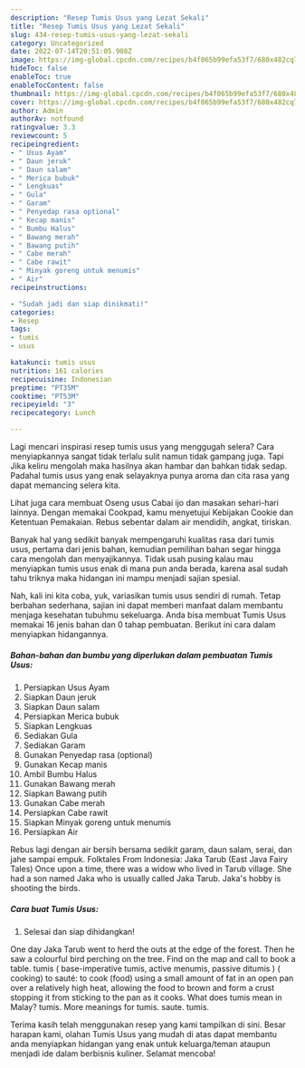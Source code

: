 ```yaml
---
description: "Resep Tumis Usus yang Lezat Sekali"
title: "Resep Tumis Usus yang Lezat Sekali"
slug: 434-resep-tumis-usus-yang-lezat-sekali
category: Uncategorized
date: 2022-07-14T20:51:05.908Z
image: https://img-global.cpcdn.com/recipes/b4f065b99efa53f7/680x482cq70/tumis-usus-foto-resep-utama.jpg
hideToc: false
enableToc: true
enableTocContent: false
thumbnail: https://img-global.cpcdn.com/recipes/b4f065b99efa53f7/680x482cq70/tumis-usus-foto-resep-utama.jpg
cover: https://img-global.cpcdn.com/recipes/b4f065b99efa53f7/680x482cq70/tumis-usus-foto-resep-utama.jpg
author: Admin
authorAv: notfound
ratingvalue: 3.3
reviewcount: 5
recipeingredient:
- " Usus Ayam"
- " Daun jeruk"
- " Daun salam"
- " Merica bubuk"
- " Lengkuas"
- " Gula"
- " Garam"
- " Penyedap rasa optional"
- " Kecap manis"
- " Bumbu Halus"
- " Bawang merah"
- " Bawang putih"
- " Cabe merah"
- " Cabe rawit"
- " Minyak goreng untuk menumis"
- " Air"
recipeinstructions:

- "Sudah jadi dan siap dinikmati!"
categories:
- Resep
tags:
- tumis
- usus

katakunci: tumis usus 
nutrition: 161 calories
recipecuisine: Indonesian
preptime: "PT35M"
cooktime: "PT53M"
recipeyield: "3"
recipecategory: Lunch

---
```



Lagi mencari inspirasi resep tumis usus yang menggugah selera? Cara menyiapkannya sangat tidak terlalu sulit namun tidak gampang juga. Tapi Jika keliru mengolah maka hasilnya akan hambar dan bahkan tidak sedap. Padahal tumis usus yang enak selayaknya punya aroma dan cita rasa yang dapat memancing selera kita.


Lihat juga cara membuat Oseng usus Cabai ijo dan masakan sehari-hari lainnya. Dengan memakai Cookpad, kamu menyetujui Kebijakan Cookie dan Ketentuan Pemakaian. Rebus sebentar dalam air mendidih, angkat, tiriskan.

Banyak hal yang sedikit banyak mempengaruhi kualitas rasa dari tumis usus, pertama dari jenis bahan, kemudian pemilihan bahan segar hingga cara mengolah dan menyajikannya. Tidak usah pusing kalau mau menyiapkan tumis usus enak di mana pun anda berada, karena asal sudah tahu triknya maka hidangan ini mampu menjadi sajian spesial.


Nah, kali ini kita coba, yuk, variasikan tumis usus sendiri di rumah. Tetap berbahan sederhana, sajian ini dapat memberi manfaat dalam membantu menjaga kesehatan tubuhmu sekeluarga. Anda bisa membuat Tumis Usus memakai 16 jenis bahan dan 0 tahap pembuatan. Berikut ini cara dalam menyiapkan hidangannya.

<!--inarticleads1-->

##### Bahan-bahan dan bumbu yang diperlukan dalam pembuatan Tumis Usus:

1. Persiapkan  Usus Ayam
1. Siapkan  Daun jeruk
1. Siapkan  Daun salam
1. Persiapkan  Merica bubuk
1. Siapkan  Lengkuas
1. Sediakan  Gula
1. Sediakan  Garam
1. Gunakan  Penyedap rasa (optional)
1. Gunakan  Kecap manis
1. Ambil  Bumbu Halus
1. Gunakan  Bawang merah
1. Siapkan  Bawang putih
1. Gunakan  Cabe merah
1. Persiapkan  Cabe rawit
1. Siapkan  Minyak goreng untuk menumis
1. Persiapkan  Air


Rebus lagi dengan air bersih bersama sedikit garam, daun salam, serai, dan jahe sampai empuk. Folktales From Indonesia: Jaka Tarub (East Java Fairy Tales) Once upon a time, there was a widow who lived in Tarub village. She had a son named Jaka who is usually called Jaka Tarub. Jaka&#39;s hobby is shooting the birds. 

<!--inarticleads2-->

##### Cara buat Tumis Usus:


1. Selesai dan siap dihidangkan!

One day Jaka Tarub went to herd the outs at the edge of the forest. Then he saw a colourful bird perching on the tree. Find on the map and call to book a table. tumis ( base-imperative tumis, active menumis, passive ditumis ) ( cooking) to sauté: to cook (food) using a small amount of fat in an open pan over a relatively high heat, allowing the food to brown and form a crust stopping it from sticking to the pan as it cooks. What does tumis mean in Malay? tumis. More meanings for tumis. saute. tumis. 

Terima kasih telah menggunakan resep yang kami tampilkan di sini. Besar harapan kami, olahan Tumis Usus yang mudah di atas dapat membantu anda menyiapkan hidangan yang enak untuk keluarga/teman ataupun menjadi ide dalam berbisnis kuliner. Selamat mencoba!
